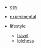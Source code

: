 * [dev](https://github.com/wookay/workspace/tree/master/dev)

* [experimental](https://github.com/wookay/workspace/tree/master/experimental)

* lifestyle
  - [travel](https://github.com/wookay/travel/issues)
  - [lolchess](https://github.com/wookay/lolchess/issues)
